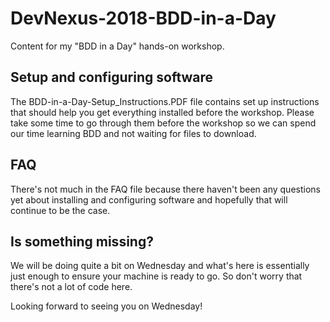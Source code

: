 # DevNexus-2018-BDD-in-a-Day
Content for my "BDD in a Day" hands-on workshop.

## Setup and configuring software
The BDD-in-a-Day-Setup_Instructions.PDF file contains set up instructions that should help you get everything installed before the workshop. Please take some time to go through them before the workshop so we can spend our time learning BDD and not waiting for files to download.

## FAQ
There's not much in the FAQ file because there haven't been any questions yet about installing and configuring software and hopefully that will continue to be the case.

## Is something missing?
We will be doing quite a bit on Wednesday and what's here is essentially just enough to ensure your machine is ready to go. So don't worry that there's not a lot of code here.

Looking forward to seeing you on Wednesday!